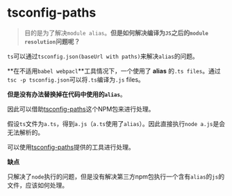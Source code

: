 # tsconfig-paths
> 目的是为了解决`module alias`。**但是如何解决编译为`JS`之后的`module resolution`问题呢？**

`ts`可以通过`tsconfig.json(baseUrl with paths)`来解决`alias`的问题。

**在不适用`babel webpacl`**工具情况下，一个使用了 **alias** 的`.ts files`。通过`tsc -p tsconfig.json`可以将`.ts`编译为`.js` files。

**但是没有办法替换掉在代码中使用的`alias`**。

因此可以借助[tsconfig-paths]()这个NPM包来进行处理。

假设`ts`文件为`a.ts`，得到`a.js`（`a.ts`使用了`alias`）。因此直接执行`node a.js`是会无法解析的。

可以使用[tsconfig-paths]()提供的工具进行处理。

**缺点**

只解决了`node`执行的问题，但是没有解决第三方npm包执行一个含有`alias`的`js`的文件，应该如何处理。

